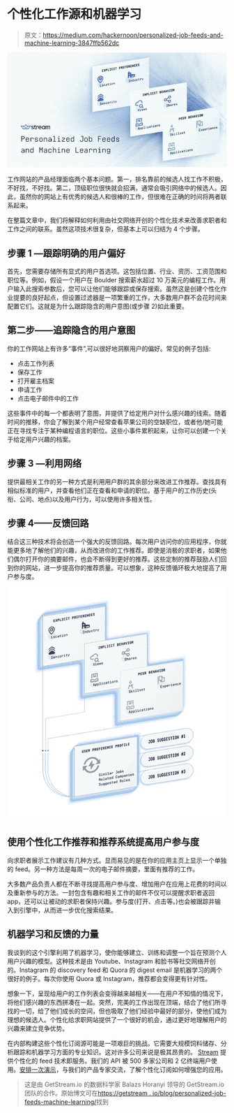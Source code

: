 # 个性化工作源和机器学习

> 原文：<https://medium.com/hackernoon/personalized-job-feeds-and-machine-learning-3847ffb562dc>

![](img/ac8ccf4ee2b306e3ab67e59b8466c9cc.png)

工作网站的产品经理面临两个基本问题。第一，排名靠前的候选人找工作不积极，不好找，不好找。第二，顶级职位很快就会招满，通常会吸引网络中的候选人。因此，虽然你的网站上有优秀的候选人和很棒的工作，但很难在正确的时间将两者联系起来。

在整篇文章中，我们将解释如何利用由社交网络开创的个性化技术来改善求职者和工作之间的联系。虽然这项技术很复杂，但基本上可以归结为 4 个步骤。

## 步骤 1 —跟踪明确的用户偏好

首先，您需要存储所有显式的用户首选项。这包括位置、行业、资历、工资范围和职位等。例如，假设一个用户在 Boulder 搜索薪水超过 10 万美元的编程工作。用户输入此搜索参数后，您可以让他们能够跟踪或保存搜索。虽然这是创建个性化作业提要的良好起点，但设置过滤器是一项繁重的工作，大多数用户群不会花时间来配置它们。这就是为什么跟踪隐含的用户意图(或步骤 2)如此重要。

## 第二步——追踪隐含的用户意图

你的工作网站上有许多“事件”,可以很好地洞察用户的偏好。常见的例子包括:

*   点击工作列表
*   保存工作
*   打开雇主档案
*   申请工作
*   点击电子邮件中的工作

这些事件中的每一个都表明了意图，并提供了给定用户对什么感兴趣的线索。随着时间的推移，你会了解到某个用户经常查看苹果公司的空缺职位，或者他/她可能正在寻找专注于某种编程语言的职位。这些小事件累积起来，让你可以创建一个关于给定用户兴趣的档案。

## 步骤 3 —利用网络

提供最相关工作的另一种方式是利用用户群的其余部分来改进工作推荐。查找具有相似标准的用户，并查看他们正在查看和申请的职位。基于用户的工作历史(头衔、公司、地点)以及用户行为，可以使用许多相关性。

## 步骤 4——反馈回路

结合这三种技术将会创造一个强大的反馈回路。每次用户访问你的应用程序，你就能更多地了解他们的兴趣，从而改进你的工作推荐。即使是消极的求职者，如果他们偶尔打开你的摘要邮件，也会不断得到更好的推荐。这些定制的推荐鼓励人们回到你的网站，进一步提高你的推荐质量。可以想象，这种反馈循环极大地提高了用户参与度。

![](img/abc282ebb2ca95c328e927efec8d6a38.png)

## 使用个性化工作推荐和推荐系统提高用户参与度

向求职者展示工作建议有几种方式。显而易见的是在你的应用主页上显示一个单独的 feed。另一种方法是每周一次的电子邮件摘要，里面有推荐的工作。

大多数产品负责人都在不断寻找提高用户参与度、增加用户在应用上花费的时间以及重新参与的方法。一封包含有趣和相关工作的邮件不仅可以提醒求职者返回 app，还可以让被动的求职者保持兴趣。参与度(打开、点击等。)也会被跟踪并输入到引擎中，从而进一步优化搜索结果。

## 机器学习和反馈的力量

我谈到的这个引擎利用了机器学习，使你能够建立、训练和调整一个旨在预测个人用户兴趣的模型。这种技术是由 Youtube、Instagram 和脸书等社交网络开创的。Instagram 的 discovery feed 和 Quora 的 digest email 是机器学习的两个很好的例子。每次你使用 Quora 或 Instagram，推荐都会变得更有针对性。

想象一下，呈现给用户的工作列表会变得越来越相关——在用户不知情的情况下，将他们感兴趣的东西拼凑在一起。突然，完美的工作出现在顶端，结合了他们所寻找的一切，给了他们成长的空间，但也吸取了他们经验中最好的部分，使他们成为理想的候选人。个性化给求职网站提供了一个很好的机会，通过更好地理解用户的兴趣来建立竞争优势。

在内部构建这些个性化订阅源可能是一项艰巨的挑战。它需要大规模饲料储存、分析跟踪和机器学习方面的专业知识。这对许多公司来说是极其昂贵的。 [Stream](https://getstream.io/) 提供个性化的 feed 技术即服务。我们的 API 被 500 多家公司和 2 亿终端用户使用。[安排一次演示](https://getstream.io/demo/)，与我们的产品专家交流，了解个性化订阅如何增强您的应用。

> 这是由 GetStream.io 的数据科学家 Balazs Horanyi 领导的 GetStream.io 团队的合作。原始博文可在[https://getstream . io/blog/personalized-job-feeds-machine-learning/](https://getstream.io/blog/personalized-job-feeds-machine-learning/)找到